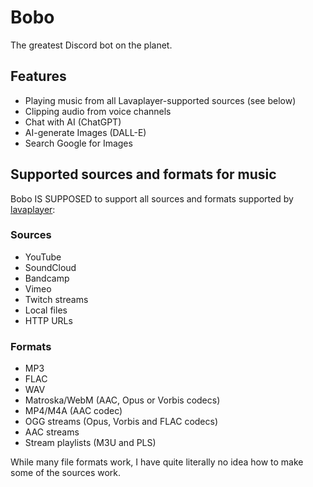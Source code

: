 # Bobo

The greatest Discord bot on the planet.

## Features
* Playing music from all Lavaplayer-supported sources (see below)
* Clipping audio from voice channels
* Chat with AI (ChatGPT)
* AI-generate Images (DALL-E)
* Search Google for Images

## Supported sources and formats for music
Bobo IS SUPPOSED to support all sources and formats supported by [lavaplayer](https://github.com/sedmelluq/lavaplayer#supported-formats):
### Sources
* YouTube
* SoundCloud
* Bandcamp
* Vimeo
* Twitch streams
* Local files
* HTTP URLs
### Formats
* MP3
* FLAC
* WAV
* Matroska/WebM (AAC, Opus or Vorbis codecs)
* MP4/M4A (AAC codec)
* OGG streams (Opus, Vorbis and FLAC codecs)
* AAC streams
* Stream playlists (M3U and PLS)

While many file formats work, I have quite literally no idea how to make some of the sources work.